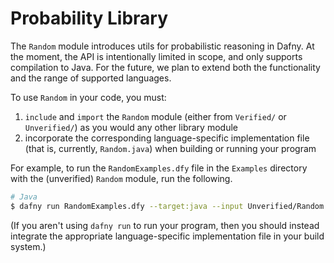 # Probability Library

The `Random` module introduces utils for probabilistic reasoning in Dafny. At the moment, the API is intentionally limited in scope, and only supports compilation to Java. For the future, we plan to extend both the functionality and the range of supported languages.

To use `Random` in your code, you must:

1. `include` and `import` the `Random` module (either from `Verified/` or `Unverified/`) as you would any other library module
2. incorporate the corresponding language-specific implementation file (that is, currently, `Random.java`) when building or running your program

For example, to run the `RandomExamples.dfy` file in the `Examples` directory with the (unverified) `Random` module, run the following.

```bash
# Java
$ dafny run RandomExamples.dfy --target:java --input Unverified/Random.java
```

(If you aren't using `dafny run` to run your program,
then you should instead integrate the appropriate language-specific implementation file in your build system.)